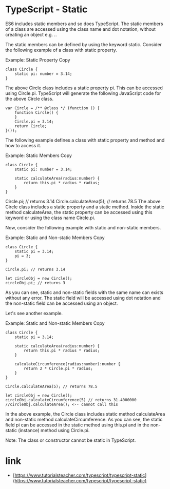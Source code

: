 # TypeScript - Static

ES6 includes static members and so does TypeScript. The static members of a class are accessed using the class name and dot notation, without creating an object e.g. <ClassName>.<StaticMember>.

The static members can be defined by using the keyword static. Consider the following example of a class with static property.

Example: Static Property Copy
```
class Circle {
    static pi: number = 3.14;
}
```
The above Circle class includes a static property pi. This can be accessed using Circle.pi. TypeScript will generate the following JavaScript code for the above Circle class.
```
var Circle = /** @class */ (function () {
    function Circle() {
    }
    Circle.pi = 3.14;
    return Circle;
}());
```
The following example defines a class with static property and method and how to access it.

Example: Static Members Copy
```
class Circle {
    static pi: number = 3.14;
    
    static calculateArea(radius:number) {
        return this.pi * radius * radius;
    }
}
```
Circle.pi; // returns 3.14
Circle.calculateArea(5); // returns 78.5
The above Circle class includes a static property and a static method. Inside the static method calculateArea, the static property can be accessed using this keyword or using the class name Circle.pi.

Now, consider the following example with static and non-static members.

Example: Static and Non-static Members Copy
```
class Circle {
    static pi = 3.14;
    pi = 3;
}

Circle.pi; // returns 3.14

let circleObj = new Circle();
circleObj.pi; // returns 3
```
As you can see, static and non-static fields with the same name can exists without any error. The static field will be accessed using dot notation and the non-static field can be accessed using an object.

Let's see another example.

Example: Static and Non-static Members Copy
```
class Circle {
    static pi = 3.14;

    static calculateArea(radius:number) {
        return this.pi * radius * radius;
    }

    calculateCircumference(radius:number):number { 
        return 2 * Circle.pi * radius;
    }
}

Circle.calculateArea(5); // returns 78.5

let circleObj = new Circle();
circleObj.calculateCircumference(5) // returns 31.4000000
//circleObj.calculateArea(); <-- cannot call this
```
In the above example, the Circle class includes static method calculateArea and non-static method calculateCircumference. As you can see, the static field pi can be accessed in the static method using this.pi and in the non-static (instance) method using Circle.pi.

 Note:
The class or constructor cannot be static in TypeScript.

# link

- [https://www.tutorialsteacher.com/typescript/typescript-static](https://www.tutorialsteacher.com/typescript/typescript-static)